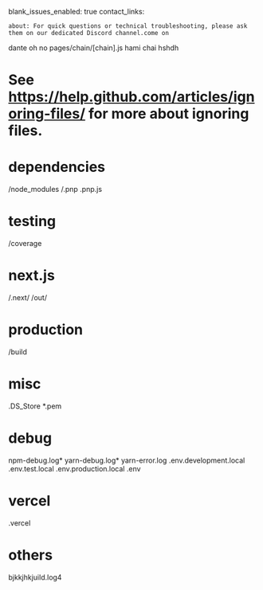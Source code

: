 blank_issues_enabled: true
contact_links:

    about: For quick questions or technical troubleshooting, please ask them on our dedicated Discord channel.come on
dante 
oh no 
pages/chain/[chain].js
hami chai hshdh
# See https://help.github.com/articles/ignoring-files/ for more about ignoring files.

# dependencies
/node_modules
/.pnp
.pnp.js

# testing
/coverage

# next.js
/.next/
/out/

# production
/build

# misc
.DS_Store
*.pem

# debug
npm-debug.log*
yarn-debug.log*
yarn-error.log
.env.development.local
.env.test.local
.env.production.local
.env

# vercel
.vercel

# others
bjkkjhkjuild.log4
